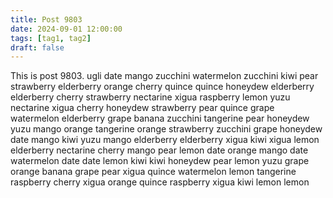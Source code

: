 ```yaml
---
title: Post 9803
date: 2024-09-01 12:00:00
tags: [tag1, tag2]
draft: false
---
```

This is post 9803.
ugli
date
mango
zucchini
watermelon
zucchini
kiwi
pear
strawberry
elderberry
orange
cherry
quince
quince
honeydew
elderberry
elderberry
cherry
strawberry
nectarine
xigua
raspberry
lemon
yuzu
nectarine
xigua
cherry
honeydew
strawberry
pear
quince
grape
watermelon
elderberry
grape
banana
zucchini
tangerine
pear
honeydew
yuzu
mango
orange
tangerine
orange
strawberry
zucchini
grape
honeydew
date
mango
kiwi
yuzu
mango
elderberry
elderberry
xigua
kiwi
xigua
lemon
elderberry
nectarine
cherry
mango
pear
lemon
date
orange
mango
date
watermelon
date
date
lemon
kiwi
kiwi
honeydew
pear
lemon
yuzu
grape
orange
banana
grape
pear
xigua
quince
watermelon
lemon
tangerine
raspberry
cherry
xigua
orange
quince
raspberry
xigua
kiwi
lemon
lemon
